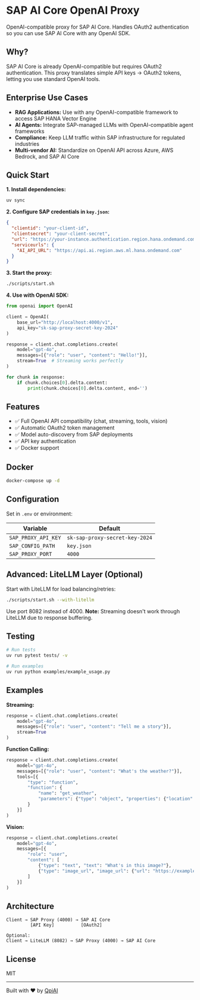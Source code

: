# SAP AI Core OpenAI Proxy

OpenAI-compatible proxy for SAP AI Core. Handles OAuth2 authentication so you can use SAP AI Core with any OpenAI SDK.

## Why?

SAP AI Core is already OpenAI-compatible but requires OAuth2 authentication. This proxy translates simple API keys → OAuth2 tokens, letting you use standard OpenAI tools.

## Enterprise Use Cases

- **RAG Applications:** Use with any OpenAI-compatible framework to access SAP HANA Vector Engine
- **AI Agents:** Integrate SAP-managed LLMs with OpenAI-compatible agent frameworks
- **Compliance:** Keep LLM traffic within SAP infrastructure for regulated industries
- **Multi-vendor AI:** Standardize on OpenAI API across Azure, AWS Bedrock, and SAP AI Core

## Quick Start

**1. Install dependencies:**
```bash
uv sync
```

**2. Configure SAP credentials in `key.json`:**
```json
{
  "clientid": "your-client-id",
  "clientsecret": "your-client-secret",
  "url": "https://your-instance.authentication.region.hana.ondemand.com",
  "serviceurls": {
    "AI_API_URL": "https://api.ai.region.aws.ml.hana.ondemand.com"
  }
}
```

**3. Start the proxy:**
```bash
./scripts/start.sh
```

**4. Use with OpenAI SDK:**
```python
from openai import OpenAI

client = OpenAI(
    base_url="http://localhost:4000/v1",
    api_key="sk-sap-proxy-secret-key-2024"
)

response = client.chat.completions.create(
    model="gpt-4o",
    messages=[{"role": "user", "content": "Hello!"}],
    stream=True  # Streaming works perfectly
)

for chunk in response:
    if chunk.choices[0].delta.content:
        print(chunk.choices[0].delta.content, end='')
```

## Features

- ✅ Full OpenAI API compatibility (chat, streaming, tools, vision)
- ✅ Automatic OAuth2 token management
- ✅ Model auto-discovery from SAP deployments
- ✅ API key authentication
- ✅ Docker support

## Docker

```bash
docker-compose up -d
```

## Configuration

Set in `.env` or environment:

| Variable | Default |
|----------|---------|
| `SAP_PROXY_API_KEY` | `sk-sap-proxy-secret-key-2024` |
| `SAP_CONFIG_PATH` | `key.json` |
| `SAP_PROXY_PORT` | `4000` |

## Advanced: LiteLLM Layer (Optional)

Start with LiteLLM for load balancing/retries:
```bash
./scripts/start.sh --with-litellm
```

Use port 8082 instead of 4000. **Note:** Streaming doesn't work through LiteLLM due to response buffering.

## Testing

```bash
# Run tests
uv run pytest tests/ -v

# Run examples
uv run python examples/example_usage.py
```

## Examples

**Streaming:**
```python
response = client.chat.completions.create(
    model="gpt-4o",
    messages=[{"role": "user", "content": "Tell me a story"}],
    stream=True
)
```

**Function Calling:**
```python
response = client.chat.completions.create(
    model="gpt-4o",
    messages=[{"role": "user", "content": "What's the weather?"}],
    tools=[{
        "type": "function",
        "function": {
            "name": "get_weather",
            "parameters": {"type": "object", "properties": {"location": {"type": "string"}}}
        }
    }]
)
```

**Vision:**
```python
response = client.chat.completions.create(
    model="gpt-4o",
    messages=[{
        "role": "user",
        "content": [
            {"type": "text", "text": "What's in this image?"},
            {"type": "image_url", "image_url": {"url": "https://example.com/image.jpg"}}
        ]
    }]
)
```

## Architecture

```
Client → SAP Proxy (4000) → SAP AI Core
         [API Key]          [OAuth2]

Optional:
Client → LiteLLM (8082) → SAP Proxy (4000) → SAP AI Core
```

## License

MIT

---

Built with ❤️ by [QpiAI](https://qpiai.tech)
